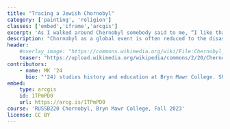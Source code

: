 ```yaml
---
title: "Tracing a Jewish Chornobyl"
category: ['painting', 'religion']
classes: ['embed','iframe','arcgis']
excerpt: 'As I walked around Chernobyl somebody said to me, “I like that people are walking around like there wasn’t a tragedy."'
description: "Chornobyl as a global event is often reduced to the disaster and tragedies following the nuclear meltdown on April 26, 1986. The longer history of the city and the town it was born out of are rarely discussed. This project forwards a Jewish history of the region through the archive and descendants journey with the traces and Exclusion Zone."
header:
    #overlay_image: "https://commons.wikimedia.org/wiki/File:Chernobyl_Maggid_tzion_Anatevka.jpg"
    teaser: "https://upload.wikimedia.org/wikipedia/commons/2/20/Chernobyl_Maggid_tzion_Anatevka.jpg"
contributors:
    - name: MK '24
      bio: "'24) studies history and education at Bryn Mawr College. She is a part of Jewish Voice for Peace."
embed:
    type: arcgis
    id: 1TPmPD0
    url: https://arcg.is/1TPmPD0
course: 'RUSSB220 Chornobyl, Bryn Mawr College, Fall 2023'
license: CC BY
---
```

